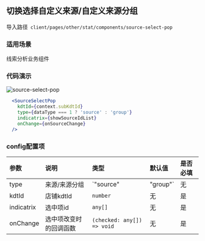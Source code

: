 ## 切换选择自定义来源/自定义来源分组

导入路径` client/pages/other/stat/components/source-select-pop`

### 适用场景

线索分析业务组件


### 代码演示

![source-select-pop](https://img.yzcdn.cn/upload_files/2020/03/26/FtqCHF5kcbfV-T7UW-D8qjeaR3d8.png)

```jsx
  <SourceSelectPop
    kdtId={context.subKdtId}
    type={dataType === 1 ? 'source' : 'group'}
    indicatrix={showSourceIdList}
    onChange={onSourceChange}
  />
```

### config配置项

| 参数      | 说明                       | 类型             | 默认值   | 是否必填 |
| :-------- | :------------------------ | :-------------- | :------ | :------- |
| type     | 来源/来源分组     | `"source" | "group"`       | 无      | 是       |
| kdtId  | 店铺kdtId   | `number`       | 无      | 是       |
| indicatrix | 选中项id   | `any[]`       | 无      | 是       |
| onChange  | 选中项改变时的回调函数   | `(checked: any[]) => void`       | 无      | 是       |

